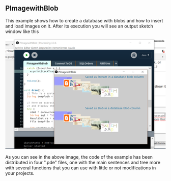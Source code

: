 ## PImagewithBlob

This example shows how to create a database with blobs and how to insert and load images on it. 
After its execution you will see an output sketch window like this 

[![Image](https://github.com/vesolba/DBManager-for-Processing/blob/master/examples/PImagewithBlob/Captura.PNG)](https://github.com/vesolba/DBManager-for-Processing/blob/master/examples/PImagewithBlob/Captura.PNG)

As you can see in the above image, the code of the example has been distributed in four ".pde" files, one with the main
sentences and tree more with several functions that you can use with little or not modifications in your projects.

